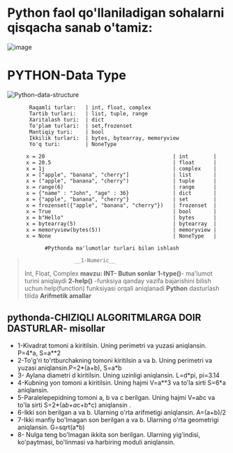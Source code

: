 # Python faol qo'llaniladigan sohalarni qisqacha sanab o'tamiz:
![image](https://github.com/AsadbekNurmamatov2002/Python--/assets/144318530/85b4ea99-de98-4802-a405-94ecde5eaf59)

  
  # PYTHON-Data Type
![Python-data-structure](https://github.com/AsadbekNurmamatov2002/Python--/assets/144318530/0d978346-5d6f-4d98-8b0e-946100eb0fe7)

>
           Raqamli turlar:   | int, float, complex
           Tartib turlari:   | list, tuple, range
           Xaritalash turi:  | dict
           To'plam turlari:  | set,frozenset
           Mantiqiy turi:    | bool
           Ikkilik turlari:  | bytes, bytearray, memoryview
           Yo'q turi:        | NoneType
>

 >          
          x = 20                                         | int        | 
          x = 20.5                                       | float      | 
          x = 1j                                         | complex    | 
          x = ["apple", "banana", "cherry"]              | list       | 
          x = ("apple", "banana", "cherry")              | tuple      | 
          x = range(6)                                   | range      |
          x = {"name" : "John", "age" : 36}              | dict       | 
          x = {"apple", "banana", "cherry"}              | set        | 
          x = frozenset({"apple", "banana", "cherry"})   | frozenset  | 
          x = True                                       | bool       | 
          x = b"Hello"                                   | bytes      |
          x = bytearray(5)                               | bytearray  | 
          x = memoryview(bytes(5))                       | memoryview | 
          x = None                                       | NoneType   |


>
                #Pythonda ma'lumotlar turlari bilan ishlash
>                     __1-Numeric__
>Int, Float, Complex
 __mavzu: INT- Butun sonlar__
>__1-type()__- ma'lumot turini aniqlaydi
>__2-help()__ -funksiya qanday vazifa bajarishini bilish uchun help(function) funksiyasi orqali aniqlanadi
>__Python__ dasturlash tilida __Arifmetik amallar__

## pythonda-CHIZIQLI ALGORITMLARGA DOIR DASTURLAR- misollar
* 1-Kivadrat tomoni a kiritilsin. Uning perimetri va yuzasi aniqlansin. P=4*a, S=a**2
* 2-To'g'ri to'rtburchakning tomoni kiritilsin a va b. Uning perimetri va yuzasi aniqlansin.P=2*(a+b), S=a*b
* 3- Aylana diametri d kiritilsin. Uning uzinligi aniqlansin. L=d*pi, pi=3.14
* 4-Kubning yon tomoni a kiritilsin. Uning hajmi V=a**3 va to'la sirti S=6*a aniqlansin.
* 5-Paralelepepidning tomoni a, b va c berilgan. Uning hajmi V=a*b*c va to'la sirti S=2*(a*b+a*c+b*c) aniqlansin .
* 6-Ikki son berilgan a va b. Ularning o'rta arifmetigi aniqlansin. A=(a+b)/2
* 7-Ikki manfiy bo'lmagan son berilgan a va b. Ularning o'rta geometrigi aniqlansin. G=sqrt(a*b)
* 8- Nulga teng bo'lmagan ikkita son berilgan. Ularning yig'indisi, ko'paytmasi, bo'linmasi va  harbiring moduli aniqlansin.
